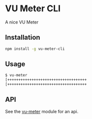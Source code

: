 # VU Meter CLI

A nice VU Meter

## Installation

```sh
npm install -g vu-meter-cli
```

## Usage

```sh
$ vu-meter
[++++++++++++++++++++++++++++++++++++                                          ]
[++++++++++++++++++++++++++++++++++++                                          ]
```

## API

See the [vu-meter](https://npmjs.org/vu-meter) module for an api.
